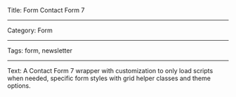 Title: Form Contact Form 7

---

Category: Form

---

Tags: form, newsletter

---

Text: A Contact Form 7 wrapper with customization to only load scripts when needed, specific form styles with grid helper classes and theme options.
